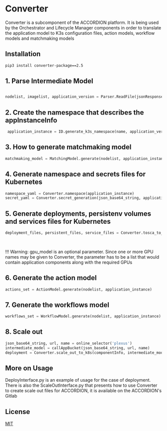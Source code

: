 # Converter

Converter is a subcomponent of the ACCORDION platform. It is being used by the Orchestrator and Lifecycle Manager components in order to translate the application model to K3s configuration files, action models, workflow models and matchmaking models

## Installation

```bash
pip3 install converter-package==2.5
```

## 1. Parse Intermediate Model
```python

nodelist, imagelist, application_version = Parser.ReadFile(jsonResponse)
```
## 2. Create the namespace that describes the appInstanceInfo
```python
 application_instance = ID.generate_k3s_namespace(name, application_version, randomApplicationIntanceID())
```

## 3. How to generate matchmaking model
```python
matchmaking_model = MatchingModel.generate(nodelist, application_instance)
```
## 4. Generate namespace and secrets files for Kubernetes
```python
namespace_yaml = Converter.namespace(application_instance)
secret_yaml = Converter.secret_generation(json_base64_string, application_instance)
```

## 5. Generate deployments, persistenv volumes and services files for Kubernetes
```python
deployment_files, persistent_files, service_files = Converter.tosca_to_k8s(nodelist, imagelist,
                                                                                   application_instance, minicloud,
                                                                                   externalIP, gpu_list)
```
!!! Warning: gpu_model is an optional parameter. Since one or more GPU names may be given to Converter, the parameter has to be a list that would contain application components along with the required GPUs

## 6. Generate the action model
```python
actions_set = ActionModel.generate(nodelist, application_instance)
 ```

## 7. Generate the workflows model
```python
workflows_set = WorkflowModel.generate(nodelist, application_instance)
 ```

## 8. Scale out
```python
json_base64_string, url, name = online_selector('plexus')
intermediate_model = callAppBucket(json_base64_string, url, name)
deployment = Converter.scale_out_to_k8s(componentInfo, intermediate_model)
 ```
## More on Usage
DeployInterface.py is an example of usage for the case of deployment. There is also the ScaleOutInterface.py that presents how to use Converter to create scale out files for ACCORDION, it is available on the ACCORDION's Gitlab


## License
[MIT](https://choosealicense.com/licenses/mit/)